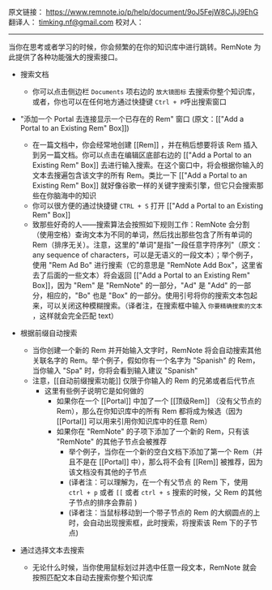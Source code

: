 原文链接： https://www.remnote.io/p/help/document/9oJ5FejW8CJjJ9EhG
翻译人： timking.nf@gmail.com
校对人： 

<hr/>
当你在思考或者学习的时候，你会频繁的在你的知识库中进行跳转。RemNote 为此提供了各种功能强大的搜索接口。

- 搜索文档
	- 你可以点击侧边栏 `Documents` 项右边的 `放大镜图标` 去搜索你整个知识库，或者，你也可以在任何地方通过快捷键 `Ctrl + P`呼出搜索窗口

- "添加一个 Portal 去连接显示一个已存在的 Rem" 窗口 (原文：[["Add a Portal to an Existing Rem" Box]])
	- 在一篇文档中，你会经常地创建 [[Rem]] ，并在稍后想要将该 Rem 插入到另一篇文档。你可以点击在编辑区底部右边的 [["Add a Portal to an Existing Rem" Box]] 去进行输入搜索。在这个窗口中，将会根据你输入的文本去搜遍包含该文字的所有 Rem。类比一下 [["Add a Portal to an Existing Rem" Box]] 就好像谷歌一样的关键字搜索引擎，但它只会搜索那些在你脑海中的知识
	- 你可以很方便的通过快捷键 `CTRL + S` 打开 [["Add a Portal to an Existing Rem" Box]]
	- 致那些好奇的人——搜索算法会按照如下规则工作：RemNote 会分割（使用空格）查询文本为不同的单词，然后找出那些包含了所有单词的 Rem（排序无关）。注意，这里的"单词"是指"一段任意字符序列"（原文：any sequence of characters，可以是无语义的一段文本）；举个例子，使用 "Rem Ad Bo" 进行搜索（它的意思是 "RemNote Add Box"，这里省去了后面的一些文本）将会返回 [["Add a Portal to an Existing Rem" Box]]，因为 "Rem" 是 "RemNote" 的一部分，"Ad" 是 "Add" 的一部分，相应的，"Bo" 也是 "Box" 的一部分。使用引号将你的搜索文本包起来，可以关闭这种模糊搜索。（译者注，在搜索框中输入 `你要精确搜索的文本` ，这样就会完全匹配 text）

- 根据前缀自动搜索
	- 当你创建一个新的 Rem 并开始输入文字时，RemNote 将会自动搜索其他关联名字的 Rem。举个例子，假如你有一个名字为 "Spanish" 的 Rem，当你输入 "Spa" 时，你将会看到输入建议 "Spanish"
	- 注意，[[自动前缀搜索功能]] 仅限于你输入的 Rem 的兄弟或者后代节点
		- 这里有些例子说明它是如何做的
			- 如果你在一个 [[Portal]] 中加了一个 [[顶级Rem]] （没有父节点的 Rem），那么在你知识库中的所有 Rem 都将成为候选（因为 [[Portal]] 可以用来引用你知识库中的任意 Rem）
			- 如果你在 "RemNote" 的子项下添加了一个新的 Rem，只有该 "RemNote" 的其他子节点会被推荐
				- 举个例子，当你在一个新的空白文档下添加了第一个 Rem（并且不是在 [[Portal]] 中），那么将不会有 [[Rem]] 被推荐，因为该文档没有其他的子节点
				- (译者注：可以理解为，在一个有父节点 的 Rem 下，使用 `ctrl + p` 或者 `[[` 或者 `ctrl + s` 搜索的时候，父 Rem 的其他子节点的排序会靠前  )
				- (译者注：当鼠标移动到一个带子节点的 Rem 的大纲圆点的上时，会自动出现搜索框，此时搜索，将搜索该 Rem 下的子节点)

- 通过选择文本去搜索
	- 无论什么时候，当你使用鼠标划过并选中任意一段文本，RemNote 就会按照匹配文本自动去搜索你整个知识库